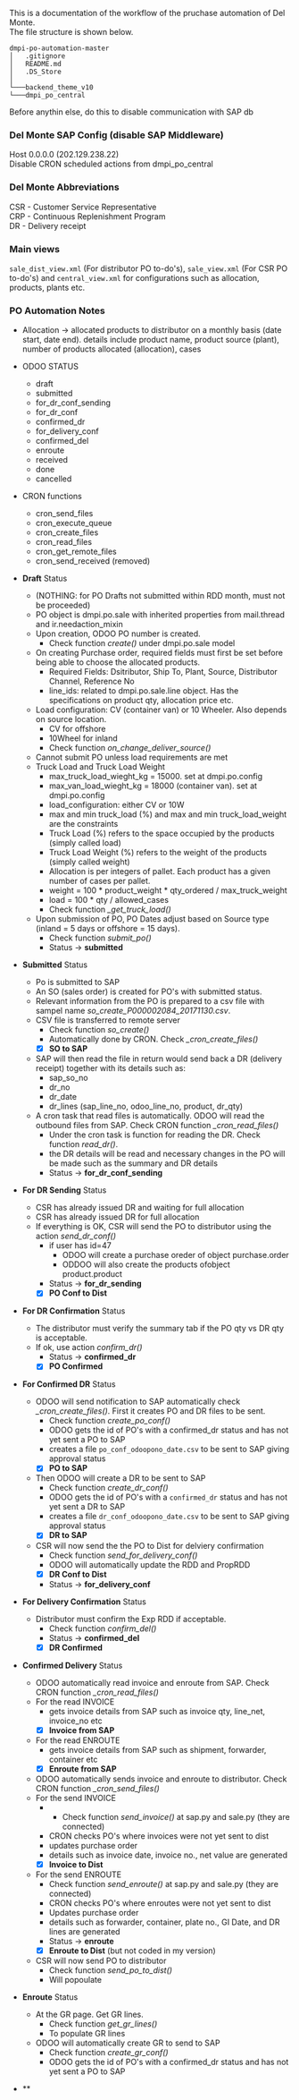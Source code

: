 This is a documentation of the workflow of the pruchase automation of Del Monte.  
The file structure is shown below.  
```
dmpi-po-automation-master
│   .gitignore
│   README.md
│   .DS_Store
│
└───backend_theme_v10  
└───dmpi_po_central
```
Before anythin else, do this to disable communication with SAP db
### Del Monte SAP Config (disable SAP Middleware)
Host 0.0.0.0 (202.129.238.22)  
Disable CRON scheduled actions from dmpi_po_central  

### Del Monte Abbreviations
CSR - Customer Service Representative  
CRP - Continuous Replenishment Program  
DR - Delivery receipt


### Main views
`sale_dist_view.xml` (For distributor PO to-do's), `sale_view.xml` (For CSR PO to-do's) and `central_view.xml` for configurations such as allocation, products, plants etc.  

### PO Automation Notes
- Allocation -> allocated products to distributor on a monthly basis (date start, date end). details include product name, product source (plant), number of products allocated (allocation), cases

- ODOO STATUS
	- draft
	- submitted
	- for_dr_conf_sending
	- for_dr_conf
	- confirmed_dr
	- for_delivery_conf
	- confirmed_del
	- enroute
	- received
	- done
	- cancelled
	
- CRON functions
	- cron_send_files
	- cron_execute_queue
	- cron_create_files
	- cron_read_files
	- cron_get_remote_files
	- cron_send_received (removed)

- **Draft** Status
	- (NOTHING: for PO Drafts not submitted within RDD month, must not be proceeded)
	- PO object is dmpi.po.sale with inherited properties from mail.thread and ir.needaction_mixin
	- Upon creation, ODOO PO number is created.
		- Check function *create()* under dmpi.po.sale model
	- On creating Purchase order, required fields must first be set before being able to choose the allocated products.
		- Required Fields: Dsitributor, Ship To, Plant, Source, Distributor Channel, Reference No
		- line_ids: related to dmpi.po.sale.line object. Has the specifications on product qty, allocation price etc. 
	- Load configuration: CV (container van) or 10 Wheeler. Also depends on source location. 
		- CV for offshore
		- 10Wheel for inland
		- Check function *on_change_deliver_source()*
	- Cannot submit PO unless load requirements are met
	- Truck Load and Truck Load Weight
		- max_truck_load_wieght_kg = 15000. set at dmpi.po.config
		- max_van_load_wieght_kg = 18000 (container van). set at dmpi.po.config
		- load_configuration: either CV or 10W
		- max and min truck_load (%) and max and min truck_load_weight are the constraints
		- Truck Load (%) refers to the space occupied by the products (simply called load)
		- Truck Load Weight (%) refers to the weight of the products (simply called weight)
		- Allocation is per integers of pallet. Each product has a given number of cases per pallet.
		- weight = 100 * product_weight * qty_ordered / max_truck_weight
		- load = 100 * qty / allowed_cases
		- Check function *_get_truck_load()*
	- Upon submission of PO, PO Dates adjust based on Source type (inland = 5 days or offshore = 15 days). 
		- Check function *submit_po()*
		- Status &rightarrow; **submitted**

- **Submitted** Status
	- Po is submitted to SAP
	- An SO (sales order) is created for PO's with submitted status. 
	- Relevant information from the PO is prepared to a csv file with sampel name *so_create_P000002084_20171130.csv*.
	- CSV file is transferred to remote server
		- Check function *so_create()*
		- Automatically done by CRON. Check *_cron_create_files()*
		- [x] **SO to SAP**
	- SAP will then read the file in return would send back a DR (delivery receipt) together with its details such as:
		- sap_so_no
		- dr_no
		- dr_date
		- dr_lines (sap_line_no, odoo_line_no, product, dr_qty)
	- A cron task that read files is automatically. ODOO will read the outbound files from SAP. Check CRON function *_cron_read_files()*
		- Under the cron task is function for reading the DR. Check function *read_dr()*.
		- the DR details will be read and necessary changes in the PO will be made such as the summary and DR details
		- Status &rightarrow; **for_dr_conf_sending**

- **For DR Sending** Status
	- CSR has already issued DR and waiting for full allocation
	- CSR has already issued DR for full allocation
	- If everything is OK, CSR will send the PO to distributor using the action *send_dr_conf()*
		- if user has id=47
			- ODOO will create a purchase oreder of object purchase.order
			- ODDOO will also create the products ofobject product.product
		- Status &rightarrow; **for_dr_sending**
		- [x] **PO Conf to Dist**

- **For DR Confirmation** Status
	- The distributor must verify the summary tab if the PO qty vs DR qty is acceptable.
	- If ok, use action *confirm_dr()*
		- Status &rightarrow; **confirmed_dr**
		- [x] **PO Confirmed**
	
- **For Confirmed DR** Status
	- ODOO will send notification to SAP automatically check *_cron_create_files()*. First it creates PO and DR files to be sent. 
		- Check function *create_po_conf()*
		- ODOO gets the id of PO's with a confirmed_dr status and has not yet sent a PO to SAP
		- creates a file `po_conf_odoopono_date.csv` to be sent to SAP giving approval status
		- [x] **PO to SAP**
	- Then ODOO will create a DR to be sent to SAP
		- Check function *create_dr_conf()*
		- ODOO gets the id of PO's with a `confirmed_dr` status and has not yet sent a DR to SAP
		- creates a file `dr_conf_odoopono_date.csv` to be sent to SAP giving approval status
		- [x] **DR to SAP**
	- CSR will now send the the PO to Dist for delviery confirmation
		- Check function *send_for_delivery_conf()*
		- ODOO will automatically update the RDD and PropRDD
		- [x] **DR Conf to Dist**
		- Status &rightarrow; **for_delivery_conf**

- **For Delivery Confirmation** Status
	- Distributor must confirm the Exp RDD if acceptable.
		- Check function *confirm_del()*
		- Status &rightarrow; **confirmed_del**
		- [x] **DR Confirmed**

- **Confirmed Delivery** Status
	- ODOO automatically read invoice and enroute from SAP. Check CRON function *_cron_read_files()*
	- For the read INVOICE
		- gets invoice details from SAP such as invoice qty, line_net, invoice_no etc
		- [x] **Invoice from SAP**
	- For the read ENROUTE
		- gets invoice details from SAP such as shipment, forwarder, container etc
		- [x] **Enroute from SAP**	
	- ODOO automatically sends invoice and enroute to distributor. Check CRON function *_cron_send_files()*
	- For the send INVOICE
		- - Check function *send_invoice()* at sap.py and sale.py  (they are connected)
		- CRON checks PO's where invoices were not yet sent to dist
		- updates purchase order
		- details such as invoice date, invoice no., net value are generated
		- [x] **Invoice to Dist**
	- For the send ENROUTE
		- Check function *send_enroute()* at sap.py and sale.py  (they are connected)
		- CRON checks PO's where enroutes were not yet sent to dist
		- Updates purchase order
		- details such as forwarder, container, plate no., GI Date, and DR lines are generated
		- Status &rightarrow; **enroute**
		- [x] **Enroute to Dist** (but not coded in my version)
	- CSR will now send PO to distributor
		- Check function *send_po_to_dist()*
		- Will popoulate 

- **Enroute** Status
	- At the GR page. Get GR lines.
		- Check function *get_gr_lines()*
		- To populate GR lines
	- ODOO will automatically create GR to send to SAP
		- Check function *create_gr_conf()*
		- ODOO gets the id of PO's with a confirmed_dr status and has not yet sent a PO to SAP
		
- **
